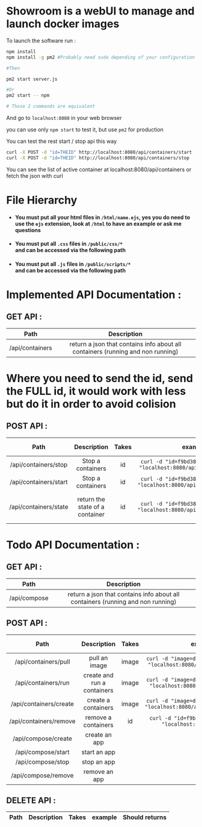 # Showroom is a webUI to manage and launch docker images
To launch the software run :

```bash
npm install
npm install -g pm2 #Probably need sudo depending of your configuration

#Then

pm2 start server.js

#Or
pm2 start -- npm

# Those 2 commands are equivalent
```
And go to `localhost:8080` in your web browser

you can use only `npm start` to test it, but use `pm2` for production

You can test the rest start / stop api this way

```bash
curl -X POST -d "id=THEID" http://localhost:8080/api/containers/start
curl -X POST -d "id=THEID" http://localhost:8080/api/containers/stop
```

You can see the list of active container at localhost:8080/api/containers
or fetch the json with curl

# File Hierarchy

* #### You must put all your html files in `/html/name.ejs`, yes you do need to use the `ejs` extension, look at `/html` to have an example or ask me questions

* #### You must put all `.css` files in `/public/css/*`<br> and can be accessed via the following path

* #### You must put all `.js` files in `/public/scripts/*`<br> and can be accessed via the following path


# Implemented API Documentation :


## GET API :

Path | Description
:-:|:-:
/api/containers|return a json that contains info about all containers (running and non running)

# Where you need to send the id, send the FULL id, it would work with less but do it in order to avoid colision

## POST API :
Path| Description | Takes | example | Should returns
:-:|:-:|:-:|:-:|:-:
/api/containers/stop | Stop a containers | id | `curl -d "id=f9bd3802cb4182" -X POST "localhost:8080/api/containers/stop"` | "stoped"
/api/containers/start | Stop a containers | id | `curl -d "id=f9bd3802cb4182" -X POST "localhost:8080/api/containers/start"`| "started"
/api/containers/state | return the state of a container| id | `curl -d "id=f9bd3802cb4182" -X POST "localhost:8080/api/containers/state"`| state {running, created ...}

# Todo API Documentation :


## GET API :

Path| Description
:-:|:-:
/api/compose|return a json that contains info about all containers (running and non running)

## POST API :

Path| Description | Takes | example | Should returns
:-:|:-:|:-:|:-:|:-:
/api/containers/pull | pull an image | image | `curl -d "image=debian:latest" -X POST "localhost:8080/api/containers/pull"`| "done"
/api/containers/run | create and run a containers | image | `curl -d "image=debian:latest" -X POST "localhost:8080/api/containers/run"`| "started"
/api/containers/create | create a containers | image | `curl -d "image=debian:latest" -X POST "localhost:8080/api/containers/create"`| "done"
/api/containers/remove | remove a containers | id | `curl -d "id=f9bd3802cb4182" -X POST "localhost:8080/api/remove"`| "done"
/api/compose/create | create an app |<span>|<span>| "done"
/api/compose/start| start an app |<span>|<span>|"started"
/api/compose/stop| stop an app |<span>|<span>|"stoped"
/api/compose/remove | remove an app |<span>|<span>|"done"

## DELETE API :
Path| Description | Takes | example | Should returns
:-:|:-:|:-:|:-:|:-:

